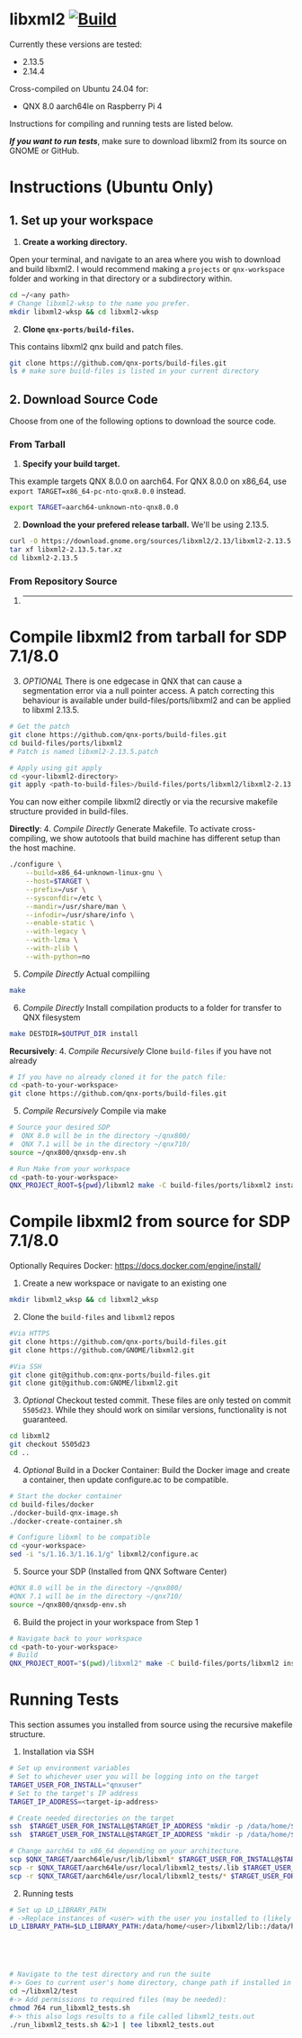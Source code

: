 # libxml2 [![Build](https://github.com/qnx-ports/build-files/actions/workflows/libxml2.yml/badge.svg)](https://github.com/qnx-ports/build-files/actions/workflows/libxml2.yml)

Currently these versions are tested:
+ 2.13.5
+ 2.14.4

Cross-compiled on Ubuntu 24.04 for:
- QNX 8.0 aarch64le on Raspberry Pi 4

Instructions for compiling and running tests are listed below.

*__If you want to run tests__*, make sure to download libxml2 from its source on GNOME or GitHub. 

# Instructions (Ubuntu Only)
## 1. Set up your workspace
1. **Create a working directory.**

Open your terminal, and navigate to an area where you wish to download and build libxml2. I would recommend making a `projects` or `qnx-workspace` folder and working in that directory or a subdirectory within.
```bash
cd ~/<any path>
# Change libxml2-wksp to the name you prefer.
mkdir libxml2-wksp && cd libxml2-wksp
```
2. **Clone `qnx-ports/build-files`.**

This contains  libxml2 qnx build and patch files.
```bash
git clone https://github.com/qnx-ports/build-files.git
ls # make sure build-files is listed in your current directory
```
## 2. Download Source Code
Choose from one of the following options to download the source code.
### From Tarball
1. **Specify your build target.**

This example targets QNX 8.0.0 on aarch64. For QNX 8.0.0 on x86_64, use `export TARGET=x86_64-pc-nto-qnx8.0.0` instead.
```bash
export TARGET=aarch64-unknown-nto-qnx8.0.0
```

2. **Download the your prefered release tarball.** 
We'll be using 2.13.5.
```bash
curl -O https://download.gnome.org/sources/libxml2/2.13/libxml2-2.13.5.tar.xz
tar xf libxml2-2.13.5.tar.xz
cd libxml2-2.13.5
```
### From Repository Source
1. ****










# Compile libxml2 from tarball for SDP 7.1/8.0


3. *OPTIONAL* There is one edgecase in QNX that can cause a segmentation error via a null pointer access. A patch correcting this behaviour is available under build-files/ports/libxml2 and can be applied to libxml 2.13.5.
```bash
# Get the patch
git clone https://github.com/qnx-ports/build-files.git
cd build-files/ports/libxml2 
# Patch is named libxml2-2.13.5.patch

# Apply using git apply
cd <your-libxml2-directory>
git apply <path-to-build-files>/build-files/ports/libxml2/libxml2-2.13.5.patch
```

You can now either compile libxml2 directly or via the recursive makefile structure provided in build-files.

__Directly__:
4. *Compile Directly* Generate Makefile. To activate cross-compiling, we show autotools that build machine has different setup than the host machine.
```bash
./configure \
    --build=x86_64-unknown-linux-gnu \
    --host=$TARGET \
    --prefix=/usr \
    --sysconfdir=/etc \
    --mandir=/usr/share/man \
    --infodir=/usr/share/info \
    --enable-static \
    --with-legacy \
    --with-lzma \
    --with-zlib \
    --with-python=no
```

5. *Compile Directly* Actual compiliing
```bash
make
```

6. *Compile Directly* Install compilation products to a folder for transfer to QNX filesystem
```bash
make DESTDIR=$OUTPUT_DIR install
```

__Recursively__:
4. *Compile Recursively* Clone `build-files` if you have not already
```bash
# If you have no already cloned it for the patch file:
cd <path-to-your-workspace>
git clone https://github.com/qnx-ports/build-files.git
```

5. *Compile Recursively* Compile via make
```bash
# Source your desired SDP
#  QNX 8.0 will be in the directory ~/qnx800/
#  QNX 7.1 will be in the directory ~/qnx710/
source ~/qnx800/qnxsdp-env.sh

# Run Make from your workspace
cd <path-to-your-workspace>
QNX_PROJECT_ROOT=${pwd}/libxml2 make -C build-files/ports/libxml2 install
```

# Compile libxml2 from source for SDP 7.1/8.0 
Optionally Requires Docker: https://docs.docker.com/engine/install/

1. Create a new workspace or navigate to an existing one
```bash
mkdir libxml2_wksp && cd libxml2_wksp
```

2. Clone the `build-files` and `libxml2` repos
```bash
#Via HTTPS
git clone https://github.com/qnx-ports/build-files.git
git clone https://github.com/GNOME/libxml2.git

#Via SSH
git clone git@github.com:qnx-ports/build-files.git 
git clone git@github.com:GNOME/libxml2.git
```

3. *Optional* Checkout tested commit. These files are only tested on commit `5505d23`. While they should work on similar versions, functionality is not guaranteed.
```bash
cd libxml2
git checkout 5505d23
cd ..
```

4. *Optional* Build in a Docker Container: Build the Docker image and create a container, then update configure.ac to be compatible.
```bash
# Start the docker container
cd build-files/docker
./docker-build-qnx-image.sh
./docker-create-container.sh

# Configure libxml to be compatible
cd <your-workspace>
sed -i "s/1.16.3/1.16.1/g" libxml2/configure.ac
```

5. Source your SDP (Installed from QNX Software Center)
```bash
#QNX 8.0 will be in the directory ~/qnx800/
#QNX 7.1 will be in the directory ~/qnx710/
source ~/qnx800/qnxsdp-env.sh
```

6. Build the project in your workspace from Step 1
```bash
# Navigate back to your workspace
cd <path-to-your-workspace>
# Build
QNX_PROJECT_ROOT="$(pwd)/libxml2" make -C build-files/ports/libxml2 install -j4
```

# Running Tests
This section assumes you installed from source using the recursive makefile structure.
1. Installation via SSH
```bash
# Set up environment variables
# Set to whichever user you will be logging into on the target
TARGET_USER_FOR_INSTALL="qnxuser"
# Set to the target's IP address
TARGET_IP_ADDRESS=<target-ip-address>

# Create needed directories on the target
ssh  $TARGET_USER_FOR_INSTALL@$TARGET_IP_ADDRESS "mkdir -p /data/home/$TARGET_USER_FOR_INSTALL/libxml2/lib"
ssh  $TARGET_USER_FOR_INSTALL@$TARGET_IP_ADDRESS "mkdir -p /data/home/$TARGET_USER_FOR_INSTALL/libxml2/test/.lib"

# Change aarch64 to x86_64 depending on your architecture.
scp $QNX_TARGET/aarch64le/usr/lib/libxml* $TARGET_USER_FOR_INSTALL@$TARGET_IP_ADDRESS:/data/home/$TARGET_USER_FOR_INSTALL/libxml2/lib
scp -r $QNX_TARGET/aarch64le/usr/local/libxml2_tests/.lib $TARGET_USER_FOR_INSTALL@$TARGET_IP_ADDRESS:/data/home/$TARGET_USER_FOR_INSTALL/libxml2/test
scp -r $QNX_TARGET/aarch64le/usr/local/libxml2_tests/* $TARGET_USER_FOR_INSTALL@$TARGET_IP_ADDRESS:/data/home/$TARGET_USER_FOR_INSTALL/libxml2/test
```

2. Running tests
```bash
# Set up LD_LIBRARY_PATH
# ->Replace instances of <user> with the user you installed to (likely qnxuser)
LD_LIBRARY_PATH=$LD_LIBRARY_PATH:/data/home/<user>/libxml2/lib::/data/home/<user>/libxml2/test/.lib





# Navigate to the test directory and run the suite 
#-> Goes to current user's home directory, change path if installed in another user's home
cd ~/libxml2/test
#-> Add permissions to required files (may be needed):
chmod 764 run_libxml2_tests.sh 
#-> this also logs results to a file called libxml2_tests.out
./run_libxml2_tests.sh &2>1 | tee libxml2_tests.out
```
